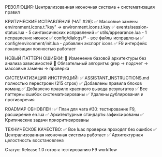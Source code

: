 РЕВОЛЮЦИЯ: Централизованная иконочная система + систематизация правил

КРИТИЧЕСКИЕ ИСПРАВЛЕНИЯ (ЧАТ #29):
✅ Массовые замены environment.icons.t."key" → environment.icons.t.key
✅ events/session-status.lua - 5 синтаксических исправлений
✅ utils/appearance.lua - 1 исправление иконок
✅ config/dialogs/* - все файлы исправлены
✅ config/environment/init.lua - добавлен экспорт icons
✅ F9 интерфейс локализации полностью работает

НОВЫЙ ПАТТЕРН ОШИБКИ:
🔴 Изменение базовой архитектуры без анализа зависимостей
🔧 Обязательный алгоритм: grep → подсчет → массовые замены → проверка

СИСТЕМАТИЗАЦИЯ ИНСТРУКЦИЙ:
✅ ASSISTANT_INSTRUCTIONS.md полностью перестроен (215 строк)
✅ Добавлены правила блоков команд
✅ Добавлено правило красивого вывода результатов
✅ Все паттерны ошибок систематизированы
✅ Удалены дублирования и противоречия

ROADMAP ОБНОВЛЕН:
✅ План для чата #30: тестирование F9, расширение en.lua
✅ Архитектурные стандарты зафиксированы
✅ Критические задачи приоритизированы

ТЕХНИЧЕСКОЕ КАЧЕСТВО:
✅ Все luac проверки проходят без ошибок
✅ Централизованная иконочная система работает
✅ Архитектурная целостность восстановлена

Статус: Release 1.0 готов к тестированию F9 workflow
